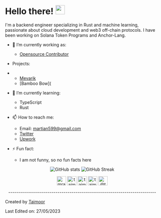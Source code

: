 # Hello there! <img src="https://raw.githubusercontent.com/MartinHeinz/MartinHeinz/master/wave.gif" width="30px">

<!--
**taimurey/taimurey** is a ✨ _special_ ✨ repository because its `README.md` (this file) appears on your GitHub profile.

Here are some ideas to get you started:

- 🔭 I’m currently working on ...
- 🌱 I’m currently learning ...
- 👯 I’m looking to collaborate on ...
- 🤔 I’m looking for help with ...
- 💬 Ask me about ...
- 📫 How to reach me: ...
- 😄 Pronouns: ...
- ⚡ Fun fact: ...
-->

I'm a backend engineer specializing in Rust and machine learning, passionate about cloud development and web3 off-chain protocols. I have been working on Solana Token Programs and Anchor-Lang.

- 🔭 I’m currently working as:

  - [Opensource Contributor](null)

- Projects:
- 
  - [Mevarik](https://discord.gg/DcxHZG5NCN)
  - [Bamboo Bow](

- 🌱 I’m currently learning:

   - TypeScript
   - Rust

- 📫 How to reach me:

  - Email: martian599@gmail.com
  - [Twitter](https://twitter.com/taimurey)
  - [Upwork](https://www.upwork.com/freelancers/~0174a1969954d630af)

- ⚡ Fun fact:
  - I am not funny, so no fun facts here

<p align="center">
  <img src="https://github-readme-stats.vercel.app/api?username=taimurey&show_icons=true" alt="GitHub stats" />
  <img src="https://github-readme-streak-stats.herokuapp.com/?user=taimurey" alt="GitHub Streak" />
</p>
<p align="center">
  <a href="https://twitter.com/taimurey" target="blank"><img align="center" src="https://cdn.jsdelivr.net/npm/simple-icons@3.0.1/icons/twitter.svg" alt="mrakhilg" height="30" width="30" /></a>
  <a href="https://www.linkedin.com/in/taimoormoonitee/" target="blank"><img align="center" src="https://cdn.jsdelivr.net/npm/simple-icons@3.0.1/icons/linkedin.svg" alt="taimurey" height="30" width="30" /></a>
<a href="https://www.kaggle.com/taimoorshafique" target="blank"><img align="center" src="https://cdn.jsdelivr.net/npm/simple-icons@3.0.1/icons/kaggle.svg" alt="taimurey" height="30" width="30" /></a>
<a href="https://www.instagram.com/taimurey/" target="blank"><img align="center" src="https://cdn.jsdelivr.net/npm/simple-icons@3.0.1/icons/instagram.svg" alt="taimurey" height="30" width="30" /></a>
  <a href="taimurey.mdeium.com" target="blank"><img align="center" src="https://cdn.jsdelivr.net/npm/simple-icons@3.0.1/icons/medium.svg" alt="@tamurey" height="30" width="30" /></a>
</p>
<p align="center">---------------------------------------------------------------------------</p>

Created by [Taimoor](https://github.com/taimurey)

Last Edited on: 27/05/2023
